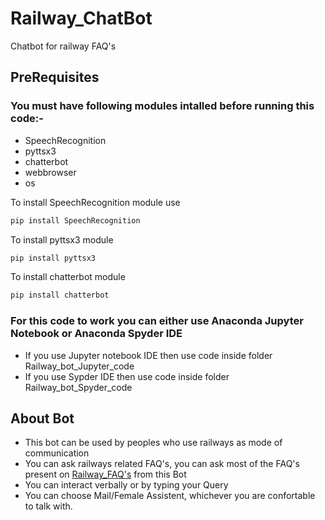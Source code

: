 # Railway_ChatBot
Chatbot for railway FAQ's
## PreRequisites
### You must have following modules intalled before running this code:-
- SpeechRecognition
- pyttsx3
- chatterbot
- webbrowser
- os

To install SpeechRecognition module use
```python
pip install SpeechRecognition
```

To install pyttsx3 module
```python
pip install pyttsx3
```

To install chatterbot module
```python
pip install chatterbot 
```

### For this code to work you can either use Anaconda Jupyter Notebook or Anaconda Spyder IDE
- If you use Jupyter notebook IDE then use code inside folder Railway_bot_Jupyter_code 
- If you use Sypder IDE then use code inside folder Railway_bot_Spyder_code


## About Bot
- This bot can be used by peoples who use railways as mode of communication
- You can ask railways related FAQ's, you can ask most of the FAQ's present on [Railway_FAQ's](https://indianrailways.info/) from this Bot
- You can interact verbally or by typing your Query
- You can choose Mail/Female Assistent, whichever you are confortable to talk with.
